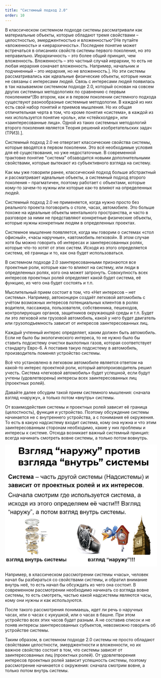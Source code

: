 ```yaml
---
title: "Системный подход 2.0"
order: 10
---
```




В классическом системном подходе системы рассматривали как материальные объекты, которые обладают тремя свойствами – целостностью, эмерджентностью и вложенностью^[Не путайте «вложенность» и «иерархичность». Последнее понятие может встречаться в описаниях свойств системы первого поколения, но это неправильно. Иерархичность – это более общий принцип, чем вложенность. Вложенность – это частный случай иерархии, то есть не любая иерархия означает вложенность. Например, начальник и подчиненный – это иерархия, но не вложенность.]. Но эти системы рассматривались как идеальные физические объекты, которые никак не связаны с интересами людей. Связь с интересами людей появилась в так называемом системном подходе 2.0, который основан на совсем других системных методологиях по сравнению с первым поколением^[Во втором, как и в первом поколении системного подхода существуют разнообразные системные методологии. В каждой из них есть свой набор понятий и приемов мышления. Но их общая отличительная черта в том, что кроме понятия «система», в каждой из них используется понятие «роль», или «стейкхолдер», или «заинтересованные лица». Одной из таких системных методологий второго поколения является Теория решений изобретательских задач (ТРИЗ).].

Системный подход 2.0 не отвергает классические свойства системы, которые вводятся в первом поколении. Это всё необходимые условия для её существования, но уже недостаточные. В современной трактовке понятие "система" обзаводится новыми дополнительными свойствами, которые вытекают из субъективного взгляда на систему.

Как мы уже говорили ранее, классический подход больше абстрактный и рассматривает идеальные объекты, а системный подход второго поколения – прагматичен, поэтому работает с объектами, которые кому-то зачем-то нужны или которые как-то влияют на определенных людей.

Системный подход 2.0 не применяется, когда нужно просто без реального проекта поговорить о столе, часах, автомобиле. Это больше похоже на идеальные объекты ментального пространства, и часто в разговоре за ними не представляют конкретные физические объекты, которые нужны конкретным людям в определенных проектах.

Системное мышление появляется, когда мы говорим о системах «стол офисный», «часы наручные», «автомобиль легковой». В этом случае хотя бы можно говорить об интересах и заинтересованных ролях, которые что-то хотят от этих систем. Исходя из этого определяется система, её границы и то, как она будет использоваться.

В системном подходе 2.0 заинтересованными признаются все проектные роли, которые как-то влияют на систему, или люди в определенных ролях, кого она может затронуть. Совокупность всех интересов проектных ролей определяет какой будет система, её функцию, из чего она будет состоять и т.п.

Мыслительный прием состоит в том, что «Нет интересов – нет системы». Например, автоконцерн создаёт легковой автомобиль с учётом возможных интересов потенциальных клиентов в ролях водителя, пассажира, пользователя, собственника, пешеходов, контролирующих органов, защитников окружающей среды и т.п. Будет ли это легковой или грузовой автомобиль, какой у него будет двигатель или грузоподъемность зависит от интересов заинтересованных лиц.

Каждый учтенный интерес определяет, каким должен быть автомобиль. Если не было бы экологического интереса, то не нужно было бы ставить подсистему очистки выхлопных газов, которая соответствует стандарту Евро-6. А поставив такую подсистему в автомобиль, производитель поменял устройство системы.

Всё что установлено в легковом автомобиле является ответом на какой-то интерес проектной роли, который автопроизводитель решил учесть. Система «легковой автомобиль» будет успешной, если будут учтены (удовлетворены) интересы всех заинтересованных лиц (проектных ролей).

Давайте далее обсудим такой прием системного мышления: сначала взгляд «наружу», а только потом «внутрь» системы.

От взаимодействия системы и проектных ролей зависит её граница (целостность), функция и устройство. Поэтому обсуждение системы начинается не с внутреннего устройства, а с понимания её окружения. То есть в какую надсистему входит система, кому она нужна и что этим заинтересованным сторонам необходимо, какие у них проблемы и интересы к системе. Отсюда возникает важный системный принцип: всегда начинать смотреть вовне системы, а только потом вовнутрь.


![](./systems-approach-2-0-1.png)


Например, в классическом рассмотрении системы «часы», человек начал бы разбираться со свойствами системы, и обратил внимание внутрь неё, то есть начал бы обсуждать из чего она состоит. В современном рассмотрении необходимо начинать со взгляда вовне системы, то есть смотреть, частью какой надсистемы являются часы, кому они нужны и как используются.

После такого рассмотрения понимаешь, идет ли речь о наручных часах, или о часах с кукушкой, или о часах в башне. При этом устройство всех этих часов будет разным. А не составив список и не поняв интересы заинтересованных субъектов, невозможно говорить об устройстве системы.

Таким образом, в системном подходе 2.0 системы не просто обладают свойствами целостности, эмерджентности и вложенности, но их важное свойство состоит в том, что системы зависят от заинтересованных лиц (проектных ролей). От удовлетворения интересов проектных ролей зависит успешность системы, поэтому рассмотрение начинается с окружения: сначала смотрим вовне, а только потом внутрь системы.

